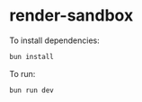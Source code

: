 # render-sandbox

To install dependencies:

```bash
bun install
```

To run:

```bash
bun run dev
```
